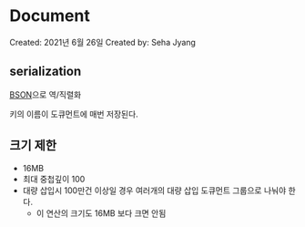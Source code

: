# Document

Created: 2021년 6월 26일
Created by: Seha Jyang

## serialization

[BSON](https://www.notion.so/BSON-76afb9eb4584499291a2a63b07f57381)으로 역/직렬화 

키의 이름이 도큐먼트에 매번 저장된다.

## 크기 제한

- 16MB
- 최대 중첩깊이 100
- 대량 삽입시 100만건 이상일 경우 여러개의 대량 삽입 도큐먼트 그룹으로 나눠야 한다.
    - 이 연산의 크기도 16MB 보다 크면 안됨